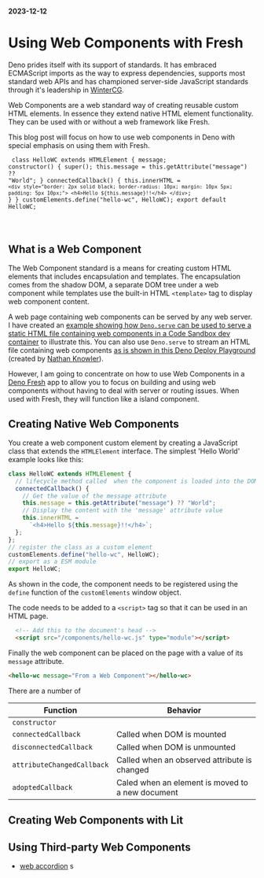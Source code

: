<!-- deno-fmt-ignore-file -->
#### 2023-12-12

# Using Web Components with Fresh

Deno prides itself with its support of standards. It has embraced ECMAScript imports as the way to express dependencies, supports most standard web APIs and has championed server-side JavaScript standards through it's leadership in [WinterCG](https://wintercg.org/).

Web Components are a web standard way of creating reusable custom HTML elements. In essence they extend native HTML element functionality. They can be used with or without a web framework like Fresh.

This blog post will focus on how to use web components in Deno with special emphasis on using them with Fresh.

<code><pre>
class HelloWC extends HTMLElement {
  message;
  constructor() {
    super();
    this.message = this.getAttribute("message") ?? "World";
  }
  connectedCallback() {
    this.innerHTML =
      ``<div style="border: 2px solid black; border-radius: 10px; margin: 10px 5px; padding: 5px 10px;">
        <h4>Hello ${this.message}!!</h4>
      </div>``;
  }
}
customElements.define("hello-wc", HelloWC);
export default HelloWC;

</pre></code>

## What is a Web Component
The Web Component standard is a means for creating custom HTML elements that includes encapsulation and templates. The encapsulation comes from the shadow DOM, a separate DOM tree under a web component while templates use the built-in HTML `<template>` tag to display web component content.

A web page containing web components can be served by any web server. I have created an [example showing how `Deno.serve` can be used to serve a static HTML file containing web components in a Code Sandbox dev container](https://codesandbox.io/p/devbox/deno-wc-server-47vfpc?file=%2Fstatic%2Fstyles.css%3A33%2C16) to illustrate this. You can also use `Deno.serve` to stream an HTML file containing web components [as is shown in this Deno Deploy Playground](https://dash.deno.com/login?redirect=/playground/shadowroot-streams)  (created by [Nathan Knowler](https://sunny.garden/@knowler/111466434753583873)).

However, I am going to concentrate on how to use Web Components in a [Deno Fresh](https://fresh.deno.dev) app to allow you to focus on building and using web components without having to deal with server or routing issues. When used with Fresh, they will function like a island component.

## Creating Native Web Components
You create a web component custom element by creating a JavaScript class that extends the `HTMLElement` interface. The simplest 'Hello World' example looks like this:
```js
class HelloWC extends HTMLElement {
  // lifecycle method called  when the component is loaded into the DOMs
  connectedCallback() {
    // Get the value of the message attribute
    this.message = this.getAttribute("message") ?? "World";
    // Display the content with the 'message' attribute value
    this.innerHTML =
      `<h4>Hello ${this.message}!!</h4>`;
  };
};
// register the class as a custom element
customElements.define("hello-wc", HelloWC);
// export as a ESM module
export HelloWC;
```
As shown in the code, the component needs to be registered using the `define` function of the `customElements` window object.

The code needs to be added to a `<script>` tag so that it can be used in an HTML page.

```html
  <!-- Add this to the document's head -->
  <script src="/components/hello-wc.js" type="module"></script>
```

Finally the web component can be placed on the page with a value of its `message` attribute.
```html
<hello-wc message="From a Web Component"></hello-wc>
```
There are a number of

| Function |Behavior|
| ------- | ---------- |
| `constructor` |  |
| `connectedCallback` | Called when DOM is mounted |
| `disconnectedCallback` | Called when DOM is unmounted |
| `attributeChangedCallback` | Called when an observed attribute is changed |
|`adoptedCallback`| Caled when an element is moved to a new document |


## Creating Web Components with Lit


## Using Third-party Web Components
- [web accordion](https://www.webcomponents.org/element/web-accordion)
s
